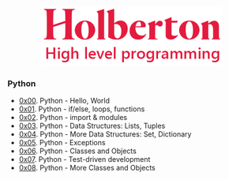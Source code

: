 <div align=center>  
    <img  
    style="text-align:center"  
    src="https://raw.githubusercontent.com/coding-max/hbtn_config/main/assets/head_high-level.png"  
    alt="Holberton School"/>  
</div>

### Python

- [0x00](https://github.com/coding-max/holbertonschool-higher_level_programming/tree/main/0x00-python-hello_world). Python - Hello, World  
- [0x01](https://github.com/coding-max/holbertonschool-higher_level_programming/tree/main/0x01-python-if_else_loops_functions). Python - if/else, loops, functions  
- [0x02](https://github.com/coding-max/holbertonschool-higher_level_programming/tree/main/0x02-python-import_modules). Python - import & modules  
- [0x03](https://github.com/coding-max/holbertonschool-higher_level_programming/tree/main/0x03-python-data_structures). Python - Data Structures: Lists, Tuples  
- [0x04](https://github.com/coding-max/holbertonschool-higher_level_programming/tree/main/0x04-python-more_data_structures). Python - More Data Structures: Set, Dictionary  
- [0x05](https://github.com/coding-max/holbertonschool-higher_level_programming/tree/main/0x05-python-exceptions). Python - Exceptions  
- [0x06](https://github.com/coding-max/holbertonschool-higher_level_programming/tree/main/0x06-python-classes). Python - Classes and Objects  
- [0x07](https://github.com/coding-max/holbertonschool-higher_level_programming/tree/main/0x07-python-test_driven_development). Python - Test-driven development  
- [0x08](https://github.com/coding-max/holbertonschool-higher_level_programming/tree/main/0x08-python-more_classes). Python - More Classes and Objects  
